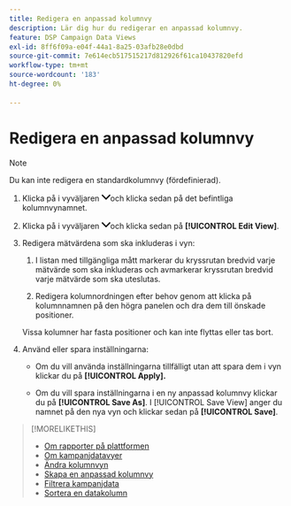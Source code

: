 ```yaml
---
title: Redigera en anpassad kolumnvy
description: Lär dig hur du redigerar en anpassad kolumnvy.
feature: DSP Campaign Data Views
exl-id: 8ff6f09a-e04f-44a1-8a25-03afb28e0dbd
source-git-commit: 7e614ecb517515217d812926f61ca10437820efd
workflow-type: tm+mt
source-wordcount: '183'
ht-degree: 0%

---
```


# Redigera en anpassad kolumnvy

>[!NOTE]
>
>Du kan inte redigera en standardkolumnvy (fördefinierad).

1. Klicka på i vyväljaren ![nedpil](/help/dsp/assets/chevron-down.png)och klicka sedan på det befintliga kolumnvynamnet.

1. Klicka på i vyväljaren ![nedpil](/help/dsp/assets/chevron-down.png)och klicka sedan på **[!UICONTROL Edit View]**.

1. Redigera mätvärdena som ska inkluderas i vyn:

   1. I listan med tillgängliga mått markerar du kryssrutan bredvid varje mätvärde som ska inkluderas och avmarkerar kryssrutan bredvid varje mätvärde som ska uteslutas.

   1. Redigera kolumnordningen efter behov genom att klicka på kolumnnamnen på den högra panelen och dra dem till önskade positioner.

   Vissa kolumner har fasta positioner och kan inte flyttas eller tas bort.

1. Använd eller spara inställningarna:

   * Om du vill använda inställningarna tillfälligt utan att spara dem i vyn klickar du på **[!UICONTROL Apply].**

   * Om du vill spara inställningarna i en ny anpassad kolumnvy klickar du på **[!UICONTROL Save As]**. I [!UICONTROL Save View] anger du namnet på den nya vyn och klickar sedan på **[!UICONTROL Save]**.

>[!MORELIKETHIS]
>
>* [Om rapporter på plattformen](campaign-reports-about.md)
>* [Om kampanjdatavyer](campaign-data-views-about.md)
>* [Ändra kolumnvyn](column-view-change.md)
>* [Skapa en anpassad kolumnvy](column-view-create.md)
>* [Filtrera kampanjdata](campaign-data-filter.md)
>* [Sortera en datakolumn](campaign-data-sort.md)

